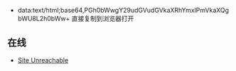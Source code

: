 - data:text/html;base64,PGh0bWwgY29udGVudGVkaXRhYmxlPmVkaXQgbWU8L2h0bWw+
直接复制到浏览器打开



## 在线

- [Site Unreachable](https://telegra.ph/)